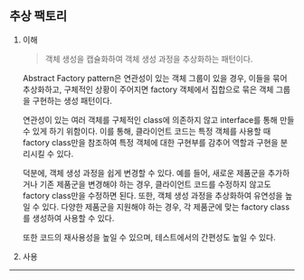 ## 추상 팩토리

1. 이해

   > 객체 생성을 캡슐화하여 객체 생성 과정을 추상화하는 패턴이다.

   Abstract Factory pattern은 연관성이 있는 객체 그룹이 있을 경우, 이들을 묶어 추상화하고, 구체적인 상황이 주어지면 factory 객체에서 집합으로 묶은 객체 그룹을 구현하는 생성 패턴이다.

   연관성이 있는 여러 객체를 구체적인 class에 의존하지 않고 interface를 통해 만들 수 있게 하기 위함이다. 이를 통해, 클라이언트 코드는 특정 객체를 사용할 때 factory class만을 참조하여 특정 객체에 대한 구현부를 감추어 역할과 구현을 분리시킬 수 있다.

   덕분에, 객체 생성 과정을 쉽게 변경할 수 있다. 예를 들어, 새로운 제품군을 추가하거나 기존 제품군을 변경해야 하는 경우, 클라이언트 코드를 수정하지 않고도 factory class만을 수정하면 된다. 또한, 객체 생성 과정을 추상화하여 유연성을 높일 수 있다. 다양한 제품군을 지원해야 하는 경우, 각 제품군에 맞는 factory class를 생성하여 사용할 수 있다.

   또한 코드의 재사용성을 높일 수 있으며, 테스트에서의 간편성도 높일 수 있다.

2. 사용

---
